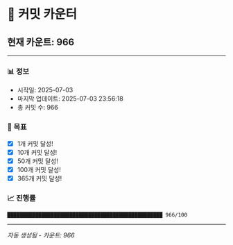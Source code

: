 # 🔢 커밋 카운터

## 현재 카운트: 966

---

### 📊 정보
- 시작일: 2025-07-03
- 마지막 업데이트: 2025-07-03 23:56:18
- 총 커밋 수: 966

### 🎯 목표
- [x] 1개 커밋 달성!
- [x] 10개 커밋 달성!
- [x] 50개 커밋 달성!
- [x] 100개 커밋 달성!
- [x] 365개 커밋 달성!

### 📈 진행률
```
██████████████████████████████████████████████████ 966/100
```

---
*자동 생성됨 - 카운트: 966*
